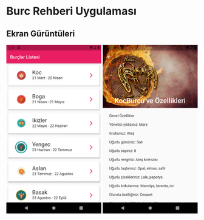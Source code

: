 # Burc Rehberi Uygulaması

## Ekran Gürüntüleri

<p float ="left">
<img src="images/ss/1.png" width="250" >
<img src="images/ss/2.png" width="250" >
</p>

